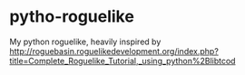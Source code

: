 pytho-roguelike
===============

My python roguelike, heavily inspired by http://roguebasin.roguelikedevelopment.org/index.php?title=Complete_Roguelike_Tutorial,_using_python%2Blibtcod
